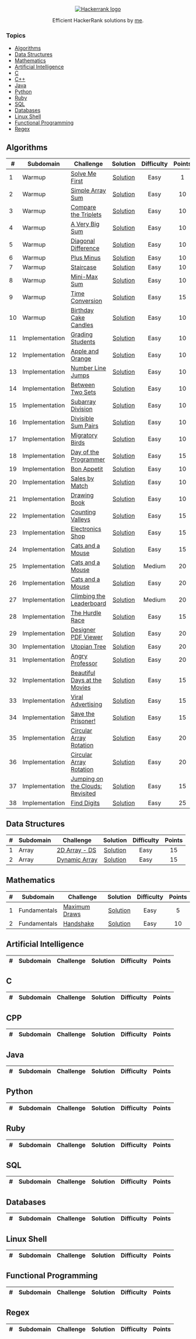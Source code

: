 <p align="center"><a href="https://www.hackerrank.com/algorodev"><img src="https://i0.wp.com/gradsingames.com/wp-content/uploads/2016/05/856771_668224053197841_1943699009_o.png" alt="Hackerrank logo"></a></p>
<p align="center">Efficient HackerRank solutions by <a href="https://www.hackerrank.com/algorodev">me</a>.</p>

### Topics

- [Algorithms](#algorithms)
- [Data Structures](#data-structures)
- [Mathematics](#mathematics)
- [Artificial Intelligence](#artificial-intelligence)
- [C](#c)
- [C++](#cpp)
- [Java](#java)
- [Python](#python)
- [Ruby](#ruby)
- [SQL](#sql)
- [Databases](#databases)
- [Linux Shell](#linux-shell)
- [Functional Programming](#functional-programming)
- [Regex](#regex)

## Algorithms

| #  | Subdomain      | Challenge                                                                                                 |                                                                         Solution                                                                          | Difficulty | Points |
|----|----------------|-----------------------------------------------------------------------------------------------------------|:---------------------------------------------------------------------------------------------------------------------------------------------------------:|:----------:|:------:|
| 1  | Warmup         | [Solve Me First](https://www.hackerrank.com/challenges/solve-me-first)                                    |               [Solution](https://github.com/algorodev/hackerrank-challenges/blob/master/algorithms/warmup/solve-me-first/solve-me-first.js)               |    Easy    |   1    |
| 2  | Warmup         | [Simple Array Sum](https://www.hackerrank.com/challenges/simple-array-sum)                                |             [Solution](https://github.com/algorodev/hackerrank-challenges/blob/master/algorithms/warmup/simple-array-sum/simple-array-sum.js)             |    Easy    |   10   |
| 3  | Warmup         | [Compare the Triplets](https://www.hackerrank.com/challenges/compare-the-triplets)                        |         [Solution](https://github.com/algorodev/hackerrank-challenges/blob/master/algorithms/warmup/compare-the-triplets/compare-the-triplets.js)         |    Easy    |   10   |
| 4  | Warmup         | [A Very Big Sum](https://www.hackerrank.com/challenges/a-very-big-sum)                                    |     [Solution](https://github.com/algorodev/hackerrank-challenges/blob/master/algorithms/warmup/a-very-big-sum/a-very-big-sumdiagonal-difference.js)      |    Easy    |   10   |
| 5  | Warmup         | [Diagonal Difference](https://www.hackerrank.com/challenges/diagonal-difference)                          |          [Solution](https://github.com/algorodev/hackerrank-challenges/blob/master/algorithms/warmup/diagonal-difference/diagonal-difference.js)          |    Easy    |   10   |
| 6  | Warmup         | [Plus Minus](https://www.hackerrank.com/challenges/plus-minus)                                            |                   [Solution](https://github.com/algorodev/hackerrank-challenges/blob/master/algorithms/warmup/plus-minus/plus-minus.js)                   |    Easy    |   10   |
| 7  | Warmup         | [Staircase](https://www.hackerrank.com/challenges/staircase)                                              |                    [Solution](https://github.com/algorodev/hackerrank-challenges/blob/master/algorithms/warmup/staircase/staircase.js)                    |    Easy    |   10   |
| 8  | Warmup         | [Mini-Max Sum](https://www.hackerrank.com/challenges/mini-max-sum)                                        |                 [Solution](https://github.com/algorodev/hackerrank-challenges/blob/master/algorithms/warmup/mini-max-sum/mini-max-sum.js)                 |    Easy    |   10   |
| 9  | Warmup         | [Time Conversion](https://www.hackerrank.com/challenges/time-conversion)                                  |              [Solution](https://github.com/algorodev/hackerrank-challenges/blob/master/algorithms/warmup/time-conversion/time-conversion.js)              |    Easy    |   15   |
| 10 | Warmup         | [Birthday Cake Candles](https://www.hackerrank.com/challenges/birthday-cake-candles)                      |        [Solution](https://github.com/algorodev/hackerrank-challenges/blob/master/algorithms/warmup/birthday-cake-candles/birthday-cake-candles.js)        |    Easy    |   10   |
| 11 | Implementation | [Grading Students](https://www.hackerrank.com/challenges/grading)                                         |         [Solution](https://github.com/algorodev/hackerrank-challenges/blob/master/algorithms/implementation/grading-students/grading-students.js)         |    Easy    |   10   |
| 12 | Implementation | [Apple and Orange](https://www.hackerrank.com/challenges/apple-and-orange)                                |     [Solution](https://github.com/algorodev/hackerrank-challenges/blob/master/algorithms/implementation/apple-and-orange/count-apples-and-oranges.js)     |    Easy    |   10   |
| 13 | Implementation | [Number Line Jumps](https://www.hackerrank.com/challenges/number-line-jumps)                              |            [Solution](https://github.com/algorodev/hackerrank-challenges/blob/master/algorithms/implementation/number-line-jumps/kangaroo.js)             |    Easy    |   10   |
| 14 | Implementation | [Between Two Sets](https://www.hackerrank.com/challenges/between-two-sets)                                |           [Solution](https://github.com/algorodev/hackerrank-challenges/blob/master/algorithms/implementation/between-two-sets/get-total-x.js)            |    Easy    |   10   |
| 15 | Implementation | [Subarray Division](https://www.hackerrank.com/challenges/the-birthday-bar)                               |            [Solution](https://github.com/algorodev/hackerrank-challenges/blob/master/algorithms/implementation/subarray-division/birthday.js)             |    Easy    |   10   |
| 16 | Implementation | [Divisible Sum Pairs](https://www.hackerrank.com/challenges/divisible-sum-pairs)                          |      [Solution](https://github.com/algorodev/hackerrank-challenges/blob/master/algorithms/implementation/divisible-sum-pairs/divisible-sum-pairs.js)      |    Easy    |   10   |
| 17 | Implementation | [Migratory Birds](https://www.hackerrank.com/challenges/migratory-birds)                                  |          [Solution](https://github.com/algorodev/hackerrank-challenges/blob/master/algorithms/implementation/migratory-birds/migratory-birds.js)          |    Easy    |   10   |
| 18 | Implementation | [Day of the Programmer](https://www.hackerrank.com/challenges/day-of-the-programmer)                      |      [Solution](https://github.com/algorodev/hackerrank-challenges/blob/master/algorithms/implementation/day-of-the-programmer/day-of-programmer.js)      |    Easy    |   15   |
| 19 | Implementation | [Bon Appetit](https://www.hackerrank.com/challenges/bon-appetit)                                          |             [Solution](https://github.com/algorodev/hackerrank-challenges/blob/master/algorithms/implementation/bill-division/bon-appetit.js)             |    Easy    |   10   |
| 20 | Implementation | [Sales by Match](https://www.hackerrank.com/challenges/sock-merchant)                                     |           [Solution](https://github.com/algorodev/hackerrank-challenges/blob/master/algorithms/implementation/sales-by-match/sock-merchant.js)            |    Easy    |   10   |
| 21 | Implementation | [Drawing Book](https://www.hackerrank.com/challenges/drawing-book)                                        |              [Solution](https://github.com/algorodev/hackerrank-challenges/blob/master/algorithms/implementation/drawing-book/page-count.js)              |    Easy    |   10   |
| 22 | Implementation | [Counting Valleys](https://www.hackerrank.com/challenges/counting-valleys)                                |         [Solution](https://github.com/algorodev/hackerrank-challenges/blob/master/algorithms/implementation/counting-valleys/counting-valleys.js)         |    Easy    |   15   |
| 23 | Implementation | [Electronics Shop](https://www.hackerrank.com/challenges/electronics-shop)                                |         [Solution](https://github.com/algorodev/hackerrank-challenges/blob/master/algorithms/implementation/electronics-shop/get-money-spent.js)          |    Easy    |   15   |
| 24 | Implementation | [Cats and a Mouse](https://www.hackerrank.com/challenges/cats-and-a-mouse)                                |          [Solution](https://github.com/algorodev/hackerrank-challenges/blob/master/algorithms/implementation/cats-and-a-mouse/cats-and-mouse.js)          |    Easy    |   15   |
| 25 | Implementation | [Cats and a Mouse](https://www.hackerrank.com/challenges/magic-square-forming)                            |    [Solution](https://github.com/algorodev/hackerrank-challenges/blob/master/algorithms/implementation/forming-a-magic-square/forming-magic-square.js)    |   Medium   |   20   |
| 26 | Implementation | [Cats and a Mouse](https://www.hackerrank.com/challenges/picking-numbers)                                 |          [Solution](https://github.com/algorodev/hackerrank-challenges/blob/master/algorithms/implementation/picking-numbers/picking-numbers.js)          |    Easy    |   20   |
| 27 | Implementation | [Climbing the Leaderboard](https://www.hackerrank.com/challenges/climbing-the-leaderboard)                |   [Solution](https://github.com/algorodev/hackerrank-challenges/blob/master/algorithms/implementation/climbing-the-leaderboard/climbing-leaderboard.js)   |   Medium   |   20   |
| 28 | Implementation | [The Hurdle Race](https://www.hackerrank.com/challenges/the-hurdle-race)                                  |            [Solution](https://github.com/algorodev/hackerrank-challenges/blob/master/algorithms/implementation/the-hurdle-race/hurdle-race.js)            |    Easy    |   15   |
| 29 | Implementation | [Designer PDF Viewer](https://www.hackerrank.com/challenges/designer-pdf-viewer)                          |      [Solution](https://github.com/algorodev/hackerrank-challenges/blob/master/algorithms/implementation/designer-pdf-viewer/designer-pdf-viewer.js)      |    Easy    |   20   |
| 30 | Implementation | [Utopian Tree](https://www.hackerrank.com/challenges/utopian-tree)                                        |             [Solution](https://github.com/algorodev/hackerrank-challenges/blob/master/algorithms/implementation/utopian-tree/utopian-tree.js)             |    Easy    |   20   |
| 31 | Implementation | [Angry Professor](https://www.hackerrank.com/challenges/angry-professor)                                  |          [Solution](https://github.com/algorodev/hackerrank-challenges/blob/master/algorithms/implementation/angry-professor/angry-professor.js)          |    Easy    |   20   |
| 32 | Implementation | [Beautiful Days at the Movies](https://www.hackerrank.com/challenges/beautiful-days-at-the-movies)        |    [Solution](https://github.com/algorodev/hackerrank-challenges/blob/master/algorithms/implementation/beautiful-days-at-the-movies/beautiful-days.js)    |    Easy    |   15   |
| 33 | Implementation | [Viral Advertising](https://www.hackerrank.com/challenges/viral-advertising)                              |        [Solution](https://github.com/algorodev/hackerrank-challenges/blob/master/algorithms/implementation/viral-advertising/viral-advertising.js)        |    Easy    |   15   |
| 34 | Implementation | [Save the Prisoner!](https://www.hackerrank.com/challenges/save-the-prisoner)                             |        [Solution](https://github.com/algorodev/hackerrank-challenges/blob/master/algorithms/implementation/save-the-prisoner/save-the-prisoner.js)        |    Easy    |   15   |
| 35 | Implementation | [Circular Array Rotation](https://www.hackerrank.com/challenges/circular-array-rotation)                  |  [Solution](https://github.com/algorodev/hackerrank-challenges/blob/master/algorithms/implementation/circular-array-rotation/circular-array-rotation.js)  |    Easy    |   20   |
| 36 | Implementation | [Circular Array Rotation](https://www.hackerrank.com/challenges/sequence-equation)                        |      [Solution](https://github.com/algorodev/hackerrank-challenges/blob/master/algorithms/implementation/sequence-equation/permutation-equation.js)       |    Easy    |   20   |
| 37 | Implementation | [Jumping on the Clouds: Revisited](https://www.hackerrank.com/challenges/jumping-on-the-clouds-revisited) | [Solution](https://github.com/algorodev/hackerrank-challenges/blob/master/algorithms/implementation/jumping-on-the-clouds-revisited/jumping-on-clouds.js) |    Easy    |   15   |
| 38 | Implementation | [Find Digits](https://www.hackerrank.com/challenges/find-digits)                                          |              [Solution](https://github.com/algorodev/hackerrank-challenges/blob/master/algorithms/implementation/find-digits/find-digits.js)              |    Easy    |   25   |

## Data Structures

| # | Subdomain | Challenge                                                            |                                                             Solution                                                             | Difficulty | Points |
|---|-----------|----------------------------------------------------------------------|:--------------------------------------------------------------------------------------------------------------------------------:|:----------:|:------:|
| 1 | Array     | [2D Array - DS](https://www.hackerrank.com/challenges/2d-array)      |  [Solution](https://github.com/algorodev/hackerrank-challenges/blob/master/data-structures/arrays/2d-array-ds/hourglass-sum.js)  |    Easy    |   15   |
| 2 | Array     | [Dynamic Array](https://www.hackerrank.com/challenges/dyanmic-array) | [Solution](https://github.com/algorodev/hackerrank-challenges/blob/master/data-structures/arrays/dynamic-array/dynamic-array.js) |    Easy    |   15   |

## Mathematics

| # | Subdomain    | Challenge                                                            |                                                              Solution                                                              | Difficulty | Points |
|---|--------------|----------------------------------------------------------------------|:----------------------------------------------------------------------------------------------------------------------------------:|:----------:|:------:|
| 1 | Fundamentals | [Maximum Draws](https://www.hackerrank.com/challenges/maximum-draws) | [Solution](https://github.com/algorodev/hackerrank-challenges/blob/master/mathematics/fundamentals/maximum-draws/maximum-draws.js) |    Easy    |   5    |
| 2 | Fundamentals | [Handshake](https://www.hackerrank.com/challenges/handshake)         |     [Solution](https://github.com/algorodev/hackerrank-challenges/blob/master/mathematics/fundamentals/handshake/handshake.js)     |    Easy    |   10   |

## Artificial Intelligence

| # | Subdomain | Challenge | Solution | Difficulty | Points |
|---|-----------|-----------|:--------:|:----------:|:------:|

## C

| # | Subdomain | Challenge | Solution | Difficulty | Points |
|---|-----------|-----------|:--------:|:----------:|:------:|

## CPP

| # | Subdomain | Challenge | Solution | Difficulty | Points |
|---|-----------|-----------|:--------:|:----------:|:------:|

## Java

| # | Subdomain | Challenge | Solution | Difficulty | Points |
|---|-----------|-----------|:--------:|:----------:|:------:|

## Python

| # | Subdomain | Challenge | Solution | Difficulty | Points |
|---|-----------|-----------|:--------:|:----------:|:------:|

## Ruby

| # | Subdomain | Challenge | Solution | Difficulty | Points |
|---|-----------|-----------|:--------:|:----------:|:------:|

## SQL

| # | Subdomain | Challenge | Solution | Difficulty | Points |
|---|-----------|-----------|:--------:|:----------:|:------:|

## Databases

| # | Subdomain | Challenge | Solution | Difficulty | Points |
|---|-----------|-----------|:--------:|:----------:|:------:|

## Linux Shell

| # | Subdomain | Challenge | Solution | Difficulty | Points |
|---|-----------|-----------|:--------:|:----------:|:------:|

## Functional Programming

| # | Subdomain | Challenge | Solution | Difficulty | Points |
|---|-----------|-----------|:--------:|:----------:|:------:|

## Regex

| # | Subdomain | Challenge | Solution | Difficulty | Points |
|---|-----------|-----------|:--------:|:----------:|:------:|
